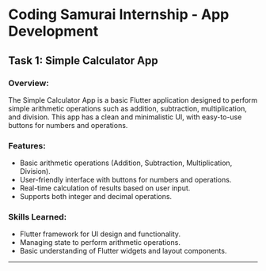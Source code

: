 # Coding Samurai Internship - App Development

## Task 1: Simple Calculator App

### Overview:
The Simple Calculator App is a basic Flutter application designed to perform simple arithmetic operations such as addition, subtraction, multiplication, and division. This app has a clean and minimalistic UI, with easy-to-use buttons for numbers and operations.

### Features:
- Basic arithmetic operations (Addition, Subtraction, Multiplication, Division).
- User-friendly interface with buttons for numbers and operations.
- Real-time calculation of results based on user input.
- Supports both integer and decimal operations.

### Skills Learned:
- Flutter framework for UI design and functionality.
- Managing state to perform arithmetic operations.
- Basic understanding of Flutter widgets and layout components.

-----------------------------------------------------------------------------------------------------------------------------------------------------------

